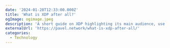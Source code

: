 ```yaml
---
date: '2024-01-28T12:33:00.000Z'
title: 'What is XDP after all?'
ogImage: ogimage.jpeg
description: 'A short guide on XDP highlighting its main audience, use cases and how to compile it'
externalUrl: 'https://pavel.network/what-is-xdp-after-all/'
categories:
  - Technology
---
```


